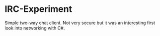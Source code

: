 # IRC-Experiment
Simple two-way chat client. Not very secure but it was an interesting first look into networking with C#.
